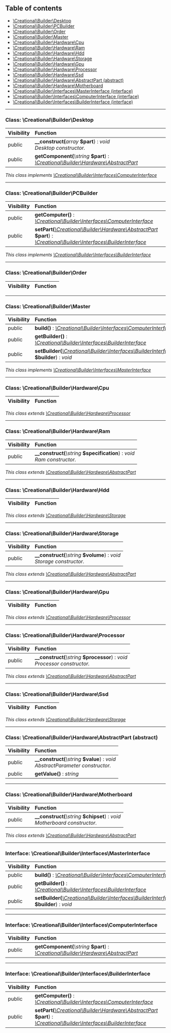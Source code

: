 ## Table of contents

- [\Creational\Builder\Desktop](#class-creationalbuilderdesktop)
- [\Creational\Builder\PCBuilder](#class-creationalbuilderpcbuilder)
- [\Creational\Builder\Order](#class-creationalbuilderorder)
- [\Creational\Builder\Master](#class-creationalbuildermaster)
- [\Creational\Builder\Hardware\Cpu](#class-creationalbuilderhardwarecpu)
- [\Creational\Builder\Hardware\Ram](#class-creationalbuilderhardwareram)
- [\Creational\Builder\Hardware\Hdd](#class-creationalbuilderhardwarehdd)
- [\Creational\Builder\Hardware\Storage](#class-creationalbuilderhardwarestorage)
- [\Creational\Builder\Hardware\Gpu](#class-creationalbuilderhardwaregpu)
- [\Creational\Builder\Hardware\Processor](#class-creationalbuilderhardwareprocessor)
- [\Creational\Builder\Hardware\Ssd](#class-creationalbuilderhardwaressd)
- [\Creational\Builder\Hardware\AbstractPart (abstract)](#class-creationalbuilderhardwareabstractpart-abstract)
- [\Creational\Builder\Hardware\Motherboard](#class-creationalbuilderhardwaremotherboard)
- [\Creational\Builder\Interfaces\MasterInterface (interface)](#interface-creationalbuilderinterfacesmasterinterface)
- [\Creational\Builder\Interfaces\ComputerInterface (interface)](#interface-creationalbuilderinterfacescomputerinterface)
- [\Creational\Builder\Interfaces\BuilderInterface (interface)](#interface-creationalbuilderinterfacesbuilderinterface)

<hr />

### Class: \Creational\Builder\Desktop

| Visibility | Function |
|:-----------|:---------|
| public | <strong>__construct(</strong><em>array</em> <strong>$part</strong>)</strong> : <em>void</em><br /><em>Desktop constructor.</em> |
| public | <strong>getComponent(</strong><em>\string</em> <strong>$part</strong>)</strong> : <em>[\Creational\Builder\Hardware\AbstractPart](#class-creationalbuilderhardwareabstractpart-abstract)</em> |

*This class implements [\Creational\Builder\Interfaces\ComputerInterface](#interface-creationalbuilderinterfacescomputerinterface)*

<hr />

### Class: \Creational\Builder\PCBuilder

| Visibility | Function |
|:-----------|:---------|
| public | <strong>getComputer()</strong> : <em>[\Creational\Builder\Interfaces\ComputerInterface](#interface-creationalbuilderinterfacescomputerinterface)</em> |
| public | <strong>setPart(</strong><em>[\Creational\Builder\Hardware\AbstractPart](#class-creationalbuilderhardwareabstractpart-abstract)</em> <strong>$part</strong>)</strong> : <em>[\Creational\Builder\Interfaces\BuilderInterface](#interface-creationalbuilderinterfacesbuilderinterface)</em> |

*This class implements [\Creational\Builder\Interfaces\BuilderInterface](#interface-creationalbuilderinterfacesbuilderinterface)*

<hr />

### Class: \Creational\Builder\Order

| Visibility | Function |
|:-----------|:---------|

<hr />

### Class: \Creational\Builder\Master

| Visibility | Function |
|:-----------|:---------|
| public | <strong>build()</strong> : <em>[\Creational\Builder\Interfaces\ComputerInterface](#interface-creationalbuilderinterfacescomputerinterface)</em> |
| public | <strong>getBuilder()</strong> : <em>[\Creational\Builder\Interfaces\BuilderInterface](#interface-creationalbuilderinterfacesbuilderinterface)</em> |
| public | <strong>setBuilder(</strong><em>[\Creational\Builder\Interfaces\BuilderInterface](#interface-creationalbuilderinterfacesbuilderinterface)</em> <strong>$builder</strong>)</strong> : <em>void</em> |

*This class implements [\Creational\Builder\Interfaces\MasterInterface](#interface-creationalbuilderinterfacesmasterinterface)*

<hr />

### Class: \Creational\Builder\Hardware\Cpu

| Visibility | Function |
|:-----------|:---------|

*This class extends [\Creational\Builder\Hardware\Processor](#class-creationalbuilderhardwareprocessor)*

<hr />

### Class: \Creational\Builder\Hardware\Ram

| Visibility | Function |
|:-----------|:---------|
| public | <strong>__construct(</strong><em>\string</em> <strong>$specification</strong>)</strong> : <em>void</em><br /><em>Ram constructor.</em> |

*This class extends [\Creational\Builder\Hardware\AbstractPart](#class-creationalbuilderhardwareabstractpart-abstract)*

<hr />

### Class: \Creational\Builder\Hardware\Hdd

| Visibility | Function |
|:-----------|:---------|

*This class extends [\Creational\Builder\Hardware\Storage](#class-creationalbuilderhardwarestorage)*

<hr />

### Class: \Creational\Builder\Hardware\Storage

| Visibility | Function |
|:-----------|:---------|
| public | <strong>__construct(</strong><em>\string</em> <strong>$volume</strong>)</strong> : <em>void</em><br /><em>Storage constructor.</em> |

*This class extends [\Creational\Builder\Hardware\AbstractPart](#class-creationalbuilderhardwareabstractpart-abstract)*

<hr />

### Class: \Creational\Builder\Hardware\Gpu

| Visibility | Function |
|:-----------|:---------|

*This class extends [\Creational\Builder\Hardware\Processor](#class-creationalbuilderhardwareprocessor)*

<hr />

### Class: \Creational\Builder\Hardware\Processor

| Visibility | Function |
|:-----------|:---------|
| public | <strong>__construct(</strong><em>\string</em> <strong>$processor</strong>)</strong> : <em>void</em><br /><em>Processor constructor.</em> |

*This class extends [\Creational\Builder\Hardware\AbstractPart](#class-creationalbuilderhardwareabstractpart-abstract)*

<hr />

### Class: \Creational\Builder\Hardware\Ssd

| Visibility | Function |
|:-----------|:---------|

*This class extends [\Creational\Builder\Hardware\Storage](#class-creationalbuilderhardwarestorage)*

<hr />

### Class: \Creational\Builder\Hardware\AbstractPart (abstract)

| Visibility | Function |
|:-----------|:---------|
| public | <strong>__construct(</strong><em>\string</em> <strong>$value</strong>)</strong> : <em>void</em><br /><em>AbstractParameter constructor.</em> |
| public | <strong>getValue()</strong> : <em>string</em> |

<hr />

### Class: \Creational\Builder\Hardware\Motherboard

| Visibility | Function |
|:-----------|:---------|
| public | <strong>__construct(</strong><em>\string</em> <strong>$chipset</strong>)</strong> : <em>void</em><br /><em>Motherboard constructor.</em> |

*This class extends [\Creational\Builder\Hardware\AbstractPart](#class-creationalbuilderhardwareabstractpart-abstract)*

<hr />

### Interface: \Creational\Builder\Interfaces\MasterInterface

| Visibility | Function |
|:-----------|:---------|
| public | <strong>build()</strong> : <em>[\Creational\Builder\Interfaces\ComputerInterface](#interface-creationalbuilderinterfacescomputerinterface)</em> |
| public | <strong>getBuilder()</strong> : <em>[\Creational\Builder\Interfaces\BuilderInterface](#interface-creationalbuilderinterfacesbuilderinterface)</em> |
| public | <strong>setBuilder(</strong><em>[\Creational\Builder\Interfaces\BuilderInterface](#interface-creationalbuilderinterfacesbuilderinterface)</em> <strong>$builder</strong>)</strong> : <em>void</em> |

<hr />

### Interface: \Creational\Builder\Interfaces\ComputerInterface

| Visibility | Function |
|:-----------|:---------|
| public | <strong>getComponent(</strong><em>\string</em> <strong>$part</strong>)</strong> : <em>[\Creational\Builder\Hardware\AbstractPart](#class-creationalbuilderhardwareabstractpart-abstract)</em> |

<hr />

### Interface: \Creational\Builder\Interfaces\BuilderInterface

| Visibility | Function |
|:-----------|:---------|
| public | <strong>getComputer()</strong> : <em>[\Creational\Builder\Interfaces\ComputerInterface](#interface-creationalbuilderinterfacescomputerinterface)</em> |
| public | <strong>setPart(</strong><em>[\Creational\Builder\Hardware\AbstractPart](#class-creationalbuilderhardwareabstractpart-abstract)</em> <strong>$part</strong>)</strong> : <em>[\Creational\Builder\Interfaces\BuilderInterface](#interface-creationalbuilderinterfacesbuilderinterface)</em> |

